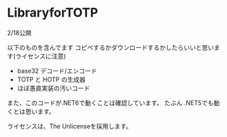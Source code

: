 # LibraryforTOTP

2/18公開

以下のものを含んでます
コピペするかダウンロードするかしたらいいと思います(ライセンスに注意)

 * base32 デコード/エンコード
 * TOTP と HOTP の生成器
 * ほぼ愚直実装の汚いコード

また、このコードが.NET6で動くことは確認しています。
たぶん .NET5でも動くとは思います。

ライセンスは、The Unlicenseを採用します。

